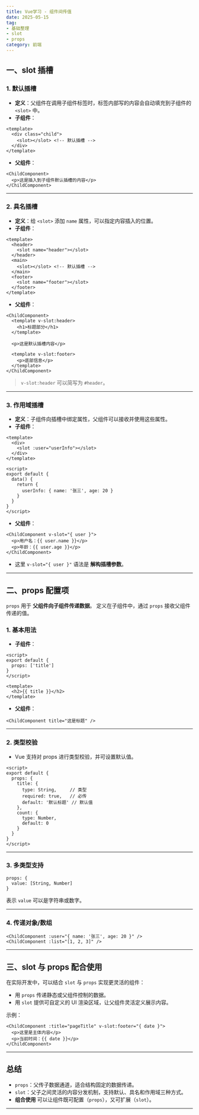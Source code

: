 ```yaml
---
title: Vue学习 - 组件间传值
date: 2025-05-15
tag: 
- 基础整理
- slot
- props
category: 前端
---
```



## 一、slot 插槽

### 1. 默认插槽
- **定义**：父组件在调用子组件标签时，标签内部写的内容会自动填充到子组件的 `<slot>` 中。
- **子组件**：
```vue
<template>
  <div class="child">
    <slot></slot> <!-- 默认插槽 -->
  </div>
</template>
````

* **父组件**：

```vue
<ChildComponent>
  <p>这是插入到子组件默认插槽的内容</p>
</ChildComponent>
```

---

### 2. 具名插槽

* **定义**：给 `<slot>` 添加 `name` 属性，可以指定内容插入的位置。
* **子组件**：

```vue
<template>
  <header>
    <slot name="header"></slot>
  </header>
  <main>
    <slot></slot> <!-- 默认插槽 -->
  </main>
  <footer>
    <slot name="footer"></slot>
  </footer>
</template>
```

* **父组件**：

```vue
<ChildComponent>
  <template v-slot:header>
    <h1>标题部分</h1>
  </template>

  <p>这是默认插槽内容</p>

  <template v-slot:footer>
    <p>底部信息</p>
  </template>
</ChildComponent>
```

> `v-slot:header` 可以简写为 `#header`。

---

### 3. 作用域插槽

* **定义**：子组件向插槽中绑定属性，父组件可以接收并使用这些属性。
* **子组件**：

```vue
<template>
  <div>
    <slot :user="userInfo"></slot>
  </div>
</template>

<script>
export default {
  data() {
    return {
      userInfo: { name: '张三', age: 20 }
    }
  }
}
</script>
```

* **父组件**：

```vue
<ChildComponent v-slot="{ user }">
  <p>用户名：{{ user.name }}</p>
  <p>年龄：{{ user.age }}</p>
</ChildComponent>
```

* 这里 `v-slot="{ user }"` 语法是 **解构插槽参数**。

---

## 二、props 配置项

`props` 用于 **父组件向子组件传递数据**。
定义在子组件中，通过 `props` 接收父组件传递的值。

### 1. 基本用法

* **子组件**：

```vue
<script>
export default {
  props: ['title']
}
</script>

<template>
  <h2>{{ title }}</h2>
</template>
```

* **父组件**：

```vue
<ChildComponent title="这是标题" />
```

---

### 2. 类型校验

* Vue 支持对 props 进行类型校验，并可设置默认值。

```vue
<script>
export default {
  props: {
    title: {
      type: String,     // 类型
      required: true,   // 必传
      default: '默认标题' // 默认值
    },
    count: {
      type: Number,
      default: 0
    }
  }
}
</script>
```

---

### 3. 多类型支持

```vue
props: {
  value: [String, Number]
}
```

表示 `value` 可以是字符串或数字。

---

### 4. 传递对象/数组

```vue
<ChildComponent :user="{ name: '张三', age: 20 }" />
<ChildComponent :list="[1, 2, 3]" />
```

---

## 三、slot 与 props 配合使用

在实际开发中，可以结合 `slot` 与 `props` 实现更灵活的组件：

* 用 `props` 传递静态或父组件控制的数据。
* 用 `slot` 提供可自定义的 UI 渲染区域，让父组件灵活定义展示内容。

示例：

```vue
<ChildComponent :title="pageTitle" v-slot:footer="{ date }">
  <p>这里是主体内容</p>
  <p>当前时间：{{ date }}</p>
</ChildComponent>
```

---

## 总结

* `props`：父传子数据通道，适合结构固定的数据传递。
* `slot`：父子之间灵活的内容分发机制，支持默认、具名和作用域三种方式。
* **组合使用** 可以让组件既可配置（`props`），又可扩展（`slot`）。

---


